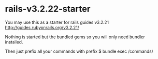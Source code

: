 # rails-v3.2.22-starter
You may use this as a starter for rails guides v3.2.21 http://guides.rubyonrails.org/v3.2.21/

Nothing is started but the bundled gems so you will only need bundler installed.

Then just prefix all your commands with prefix $ bundle exec /commands/
